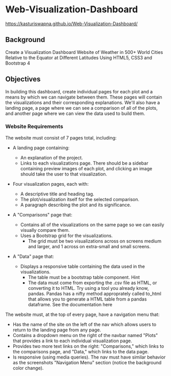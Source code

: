 # Web-Visualization-Dashboard
https://kasturiswapna.github.io/Web-Visualization-Dashboard/

## Background
Create a Visualization Dashboard Website of Weather in 500+ World Cities Relative to the Equator at Different Latitudes Using HTML5, CSS3 and Bootstrap 4

## Objectives
In building this dashboard, create individual pages for each plot and a means by which we can navigate between them. These pages will contain the visualizations and their corresponding explanations. We'll also have a landing page, a page where we can see a comparison of all of the plots, and another page where we can view the data used to build them.

### Website Requirements
The website must consist of 7 pages total, including:

* A landing page containing:
  * An explanation of the project.
  * Links to each visualizations page. There should be a sidebar containing preview images of each plot, and clicking an image should take the user to that visualization.

* Four visualization pages, each with:
  * A descriptive title and heading tag.
  * The plot/visualization itself for the selected comparison.
  * A paragraph describing the plot and its significance.

* A "Comparisons" page that:
  * Contains all of the visualizations on the same page so we can easily visually compare them.
  * Uses a Bootstrap grid for the visualizations.
    * The grid must be two visualizations across on screens medium and larger, and 1 across on extra-small and small screens.
* A "Data" page that:
  * Displays a responsive table containing the data used in the visualizations.
    * The table must be a bootstrap table component. Hint
    * The data must come from exporting the .csv file as HTML, or converting it to HTML. Try using a tool you already know, pandas. Pandas has a nifty method approprately called     to_html that allows you to generate a HTML table from a pandas dataframe. See the documentation here

The website must, at the top of every page, have a navigation menu that:
* Has the name of the site on the left of the nav which allows users to return to the landing page from any page.
* Contains a dropdown menu on the right of the navbar named "Plots" that provides a link to each individual visualization page.
* Provides two more text links on the right: "Comparisons," which links to the comparisons page, and "Data," which links to the data page.
* Is responsive (using media queries). The nav must have similar behavior as the screenshots "Navigation Menu" section (notice the background color change).